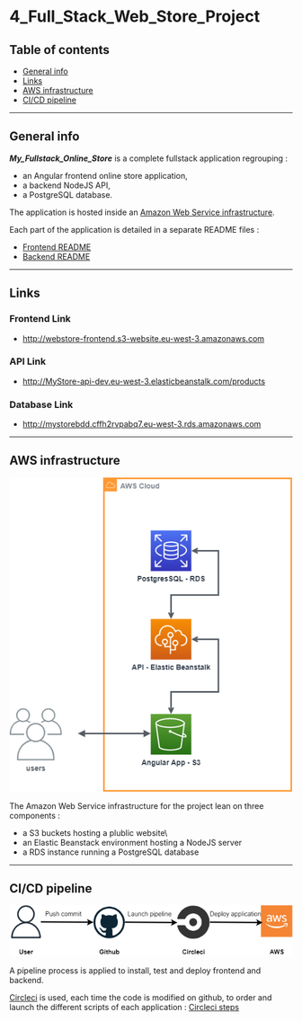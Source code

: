 # 4_Full_Stack_Web_Store_Project

## Table of contents

* [General info](#general-info)
* [Links](#links)
* [AWS infrastructure](#aws-infrastructure)
* [CI/CD pipeline](#ci-cd-pipeline)

---

## General info

***My_Fullstack_Online_Store*** is a complete fullstack application regrouping :
- an Angular frontend online store application, 
- a backend NodeJS API, 
- a PostgreSQL database.

The application is hosted inside an [Amazon Web Service infrastructure](#aws-infrastructure).

Each part of the application is detailed in a separate README files :
- [Frontend README](https://github.com/lgeorges1234/4_Full_Stack_Web_Store_Project/blob/main/4_MyStore_Frontend/README.md)
- [Backend README](https://github.com/lgeorges1234/4_Full_Stack_Web_Store_Project/blob/main/4_MyStore_Backend/README.md)

---

## Links

### Frontend Link
- http://webstore-frontend.s3-website.eu-west-3.amazonaws.com

### API Link
- http://MyStore-api-dev.eu-west-3.elasticbeanstalk.com/products

### Database Link
- http://mystorebdd.cffh2rvpabq7.eu-west-3.rds.amazonaws.com

---

## AWS infrastructure

![AWS infrastructure](https://github.com/lgeorges1234/4_Full_Stack_Web_Store_Project/blob/main/docs/diagrams/aws.png)

The Amazon Web Service infrastructure for the project lean on three components :
- a S3 buckets hosting a plublic website\
- an Elastic Beanstack environment hosting a NodeJS server
- a RDS instance running a PostgreSQL database

---

## CI/CD pipeline

![CI/CD_pipeline](https://github.com/lgeorges1234/4_Full_Stack_Web_Store_Project/blob/main/docs/diagrams/CI_CD.png)

A pipeline process is applied to install, test and deploy frontend and backend. 

[Circleci](https://circleci.com/) is used, each time the code is modified on github, to order and launch the different scripts of each application : [Circleci steps](https://github.com/lgeorges1234/4_Full_Stack_Web_Store_Project/blob/main/docs/Cicrcleci.md)


